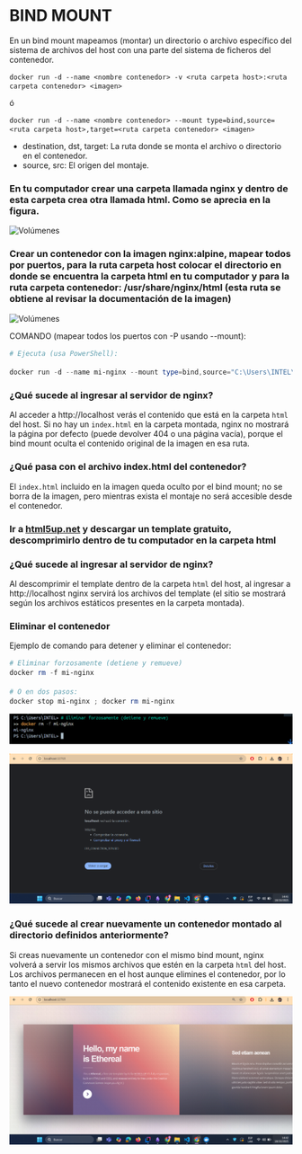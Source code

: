 # BIND MOUNT
En un bind mount mapeamos (montar) un directorio o archivo específico del sistema de archivos del host con una parte del sistema de ficheros del contenedor.

```
docker run -d --name <nombre contenedor> -v <ruta carpeta host>:<ruta carpeta contenedor> <imagen> 
```
ó
```
docker run -d --name <nombre contenedor> --mount type=bind,source=<ruta carpeta host>,target=<ruta carpeta contenedor> <imagen>
```
- destination, dst, target: La ruta donde se monta el archivo o directorio en el contenedor.
- source, src: El origen del montaje.
  
### En tu computador crear una carpeta llamada nginx y dentro de esta carpeta crea otra llamada html. Como se aprecia en la figura.
![Volúmenes](directorio.PNG)

### Crear un contenedor con la imagen nginx:alpine, mapear todos por puertos, para la ruta carpeta host colocar el directorio en donde se encuentra la carpeta html en tu computador y para la ruta carpeta contenedor: /usr/share/nginx/html (esta ruta se obtiene al revisar la documentación de la imagen)
![Volúmenes](volumen-host.PNG)

COMANDO (mapear todos los puertos con -P usando --mount):

```powershell
# Ejecuta (usa PowerShell):

docker run -d --name mi-nginx --mount type=bind,source="C:\Users\INTEL\Documents\nginx\html",target=/usr/share/nginx/html -P nginx:alpine
```

### ¿Qué sucede al ingresar al servidor de nginx?
Al acceder a http://localhost verás el contenido que está en la carpeta `html` del host. Si no hay un `index.html` en la carpeta montada, nginx no mostrará la página por defecto (puede devolver 404 o una página vacía), porque el bind mount oculta el contenido original de la imagen en esa ruta.

### ¿Qué pasa con el archivo index.html del contenedor?
El `index.html` incluido en la imagen queda oculto por el bind mount; no se borra de la imagen, pero mientras exista el montaje no será accesible desde el contenedor.

### Ir a [html5up.net](https://html5up.net/) y descargar un template gratuito, descomprimirlo dentro de tu computador en la carpeta html

### ¿Qué sucede al ingresar al servidor de nginx?
Al descomprimir el template dentro de la carpeta `html` del host, al ingresar a http://localhost nginx servirá los archivos del template (el sitio se mostrará según los archivos estáticos presentes en la carpeta montada).

### Eliminar el contenedor
Ejemplo de comando para detener y eliminar el contenedor:

```powershell
# Eliminar forzosamente (detiene y remueve)
docker rm -f mi-nginx

# O en dos pasos:
docker stop mi-nginx ; docker rm mi-nginx
```
![alt text](image.png)

![alt text](image-1.png)

### ¿Qué sucede al crear nuevamente un contenedor montado al directorio definidos anteriormente?
Si creas nuevamente un contenedor con el mismo bind mount, nginx volverá a servir los mismos archivos que estén en la carpeta `html` del host. Los archivos permanecen en el host aunque elimines el contenedor, por lo tanto el nuevo contenedor mostrará el contenido existente en esa carpeta.

![alt text](image-2.png)

